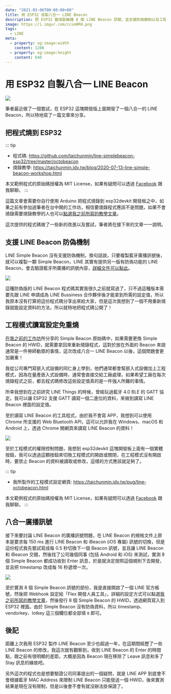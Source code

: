 ```yaml
---
date: "2021-03-06T00:00:00+08"
title: 用 ESP32 自製八合一 LINE Beacon
description: 把 ESP32 變成能輪播 8 個 LINE Beacon 訊號，並支援防偽機制以及工程模式。
image: https://i.imgur.com/ccsm0RH.png
tags:
  - LINE
meta:
  - property: og:image:width
    content: 1280
  - property: og:image:height
    content: 640
---
```


# 用 ESP32 自製八合一 LINE Beacon

![](https://i.imgur.com/kdwP0nC.jpg)

筆者最近做了一個嘗試，在 ESP32 這塊開發版上面開發了一個八合一的 LINE Beacon，所以特地寫了一篇文章來分享。

## 把程式燒到 ESP32

::: tip
* 程式碼: <https://github.com/taichunmin/line-simplebeacon-esp32/tree/master/octobeacon>
* 燒錄教學: <https://taichunmin.idv.tw/blog/2020-07-13-line-simple-beacon-workshop.html>

本文範例程式的原始碼授權為 MIT License，如果有疑問可以透過 [Facebook](https://www.facebook.com/taichunmin) 跟我聊聊。
:::

這篇文章會需要你自行使用 Arduino 把程式燒錄到 esp32devkit 開發板之中，如果之前有參加過筆者在台中開的工作坊，相信要燒錄程式應該不是問題，如果不會燒錄需要燒錄教學的人也可以[點選我之前所寫的教學文章](https://taichunmin.idv.tw/blog/2020-07-13-line-simple-beacon-workshop.html)。

這次提供的程式碼做了一些新的改進以及嘗試，筆者將在接下來的文章一一說明。

## 支援 LINE Beacon 防偽機制

LINE Simple Beacon 沒有支援防偽機制，換句話說，只要複製藍牙廣播訊號後，就可以複製一顆 Simple Beacon，LINE 其實有提供另一版有防偽功能的 LINE Beacon，會去驗證藍牙所廣播的訊號內容，[詳細文件可以點此](https://developers.line.biz/zh-hant/docs/messaging-api/beacon-device-spec/)。

![](https://i.imgur.com/JO66YlB.png)

這種防偽版的 LINE Beacon 程式碼其實我很久之前就寫過了，只不過這種版本需要先跟 LINE 申請成為 LINE Bussiness 合作夥伴後才能拿到所需的設定值，所以我原本沒有打算把這份程式碼分享出來給大家，但是這次我想到了一個不用重新燒錄就能設定資料的方法，所以就特地把程式碼公開了！

## 工程模式讀寫設定免重燒

[在我之前的工作坊](https://taichunmin.idv.tw/blog/2020-07-13-line-simple-beacon-workshop.html)所分享的 Simple Beacon 原始碼中，如果需要更換 Simple Beacon 的 HWID，就需要拿回來重新燒錄程式，這對於放在外面的 Beacon 來說通常是一件勞師動眾的事情，這次改成八合一 LINE Beacon 以後，這個問題會更加嚴重！

我從公司專門寫嵌入式設備的同仁身上學到，他們通常都會幫嵌入式設備加上工程模式，因為在量產嵌入式設備時，通常會直接交給工廠處理，如果希望工廠在每次燒錄程式之前，都去程式碼修改這些設定值真的是一件強人所難的事情。

所幸我想到在之前研究 LINE Things 的時候，曾經玩過藍牙 4.0 BLE 的 GATT 協定。我可以讓 ESP32 支援 GATT 讀寫一個二進位的資料，來做到讀寫 LINE Beacon 裡面的設定值。

至於讀寫 LINE Beacon 的工具程式，由於我不會寫 APP，我想到可以使用 Chrome 所支援的 Web Bluetooth API，這可以允許我在 Windows、macOS 和 Android 上，透過 Chrome 開網頁來讀寫 LINE Beacon 的資料！

![](https://i.imgur.com/dayrHNN.jpg)

至於工程模式的權限控制問題，我想到 esp32devkit 這塊開發板上面有一個實體按鈕，我可以透過這顆按鈕來切換工程模式的開啟或關閉，在工程模式沒有開啟時，要禁止 Beacon 的資料被讀取或修改，這樣的方式應該就足夠了。

::: tip
* 我所製作的工程模式設定網頁: <https://taichunmin.idv.tw/pug/line-octobeacon.html>

本文範例程式的原始碼授權為 MIT License，如果有疑問可以透過 [Facebook](https://www.facebook.com/taichunmin) 跟我聊聊。
:::

## 八合一廣播訊號

接下來要討論 LINE Beacon 的廣播訊號問題，在 LINE Beacon 的規格文件上原本是要求每 150 ms 進行 LINE Beacon 和 iBeacon (iOS 專屬) 訊號的切換，但是這份程式我先嘗試寫成每 0.5 秒切換下一個 Beacon 訊號，並且讓 LINE Beacon 和 iBeacon 交錯，然後找了公司幾個同事 (包括 Android 和 iOS) 來測試，實測 8 個 Simple Beacon 都成功收到 Enter 訊息，於是就決定按照這個規則下去開發，並且把 timestamp 改成每 16 秒遞增一次。

![](https://i.imgur.com/U2yIodO.png)

至於實測 8 個 Simple Beacon 訊號的部份，我是直接開啟了一個 LINE 官方帳號，然後把 Webhook 設定給「Flex 開發人員工具」，詳細的設定方式可以點選[我之前所寫的教學文章](https://taichunmin.idv.tw/blog/2020-07-13-line-simple-beacon-workshop.html)，然後發行 8 個 Simple Beacon 的 HWID，透過網頁寫入到 ESP32 裡面。由於 Simple Beacon 沒有防偽資料，所以 timestamp、vendorkey、lotkey 這三個欄位都全部填 `0` 即可。

## 後記

距離上次我用 ESP32 製作 LINE Beacon 至少也超過一年，在這期間經歷了一些 LINE Beacon 的修改，我這次就有觀察到，收到 LINE Beacon 的 Enter 的時間點，跟之前有很明顯的差距，大概是因為 Beacon 現在移除了 Leave 訊息和多了 Stay 訊息的緣故吧。

另外這次的程式也是想要驗證公司同事提出的一個疑問，就是 LINE APP 到底會不會根據藍牙 MAC Address 來限制 LINE Beacon 只能發送一個 HWID，後來實測結果是現在沒有限制，但是以後會不會有就沒辦法掛保證了。
